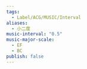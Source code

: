 ```yaml
---
tags:
  - Label/ACG/MUSIC/Interval
aliases:
  - 小二度
music-interval: "0.5"
music-major-scale:
  - EF
  - BC
publish: false
---
```

